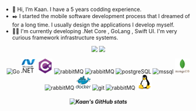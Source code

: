 

- 👋 Hi, I’m Kaan. I have a 5 years codding experience. 
- ✒️ I started the mobile software development process that I dreamed of for a long time. I usually design the applications I develop myself.
- 👨‍💻 I'm currently developing .Net Core , GoLang , Swift UI. I'm very curious framework infrastructure systems.

<div align="center">
  
![](https://raw.githubusercontent.com/mercandev/github-stats-transparent/output/generated/overview.svg)
![](https://raw.githubusercontent.com/mercandev/github-stats-transparent/output/generated/languages.svg)
  
</div>


<p align="center">
   <img src="https://www.vectorlogo.zone/logos/golang/golang-official.svg" alt="Go" width="40" height="40"/>
   <img src="https://raw.githubusercontent.com/devicons/devicon/master/icons/dot-net/dot-net-original-wordmark.svg" alt="dotnet" width="40" height="40"/>
   <img src="https://raw.githubusercontent.com/devicons/devicon/master/icons/csharp/csharp-original.svg" alt="csharp" width="40" height="40"/> 
   <img src="https://www.vectorlogo.zone/logos/swift/swift-icon.svg" alt="rabbitMQ" width="40" height="40"/>
   <img src="https://www.vectorlogo.zone/logos/python/python-icon.svg" alt="rabbitMQ" width="40" height="40"/>
   <img src="https://www.postgresql.org/media/img/about/press/elephant.png" alt="postgreSQL" width="40" height="40"/>
   <img src="https://www.svgrepo.com/show/303229/microsoft-sql-server-logo.svg" alt="mssql" width="40" height="40"/>
   <img src="https://raw.githubusercontent.com/devicons/devicon/master/icons/mongodb/mongodb-original-wordmark.svg" alt="mongodb" width="40" height="40"/>
   <img src="https://www.vectorlogo.zone/logos/redis/redis-icon.svg" alt="rabbitMQ" width="40" height="40"/>
   <img src="https://raw.githubusercontent.com/devicons/devicon/master/icons/docker/docker-original-wordmark.svg" alt="docker" width="40" height="40"/>
   <img src="https://www.vectorlogo.zone/logos/git-scm/git-scm-icon.svg" alt="git" width="40" height="40"/>
   <img src="https://www.vectorlogo.zone/logos/rabbitmq/rabbitmq-icon.svg" alt="rabbitMQ" width="40" height="40"/>
   <img src="https://raw.githubusercontent.com/devicons/devicon/master/icons/linux/linux-original.svg" alt="linux" width="40" height="40"/>

<h5 align="center">

![Kaan's GitHub stats](https://github-readme-stats.vercel.app/api?username=mercandev&show_icons=true&theme=tokyonight)

</h5>

